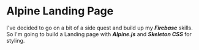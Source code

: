 # Alpine Landing Page

I've decided to go on a bit of a side quest and build up my **_Firebase_** skills. So I'm going to build a Landing page with **_Alpine.js_** and **_Skeleton CSS_** for styling.
